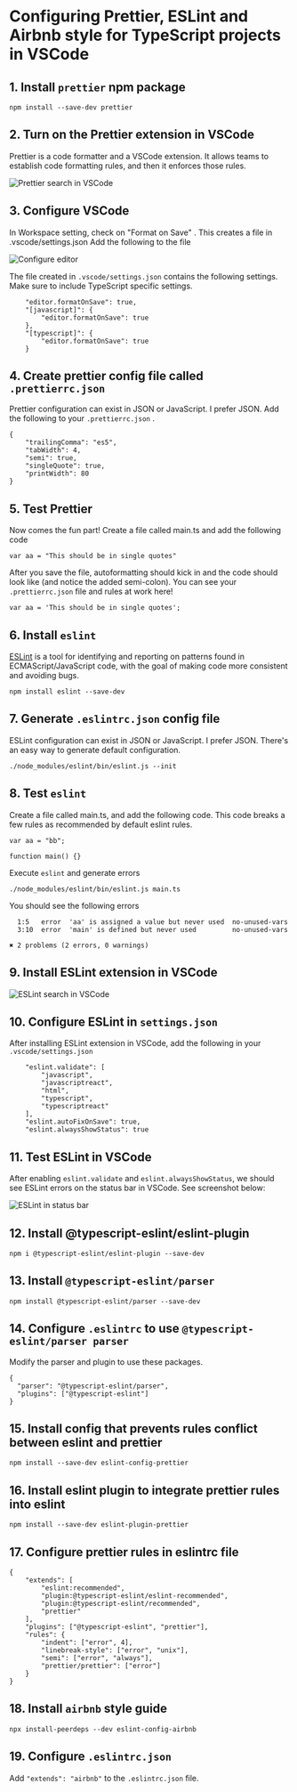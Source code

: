 # Configuring Prettier, ESLint and Airbnb style for TypeScript projects in VSCode

## 1. Install `prettier` npm package

```
npm install --save-dev prettier
```

## 2. Turn on the Prettier extension in VSCode

Prettier is a code formatter and a VSCode extension. It allows teams to establish code formatting rules, and then it enforces those rules.

![Prettier search in VSCode](docs/prettier-extension.png)

## 3. Configure VSCode

In Workspace setting, check on "Format on Save" . This creates a file in .vscode/settings.json
Add the following to the file

![Configure editor](docs/configure-editor.png)

The file created in `.vscode/settings.json` contains the following settings. Make sure to include TypeScript specific settings.

```
    "editor.formatOnSave": true,
    "[javascript]": {
        "editor.formatOnSave": true
    },
    "[typescript]": {
        "editor.formatOnSave": true
    }
```

## 4. Create prettier config file called `.prettierrc.json`

Prettier configuration can exist in JSON or JavaScript. I prefer JSON. Add the following to your `.prettierrc.json` .

```
{
    "trailingComma": "es5",
    "tabWidth": 4,
    "semi": true,
    "singleQuote": true,
    "printWidth": 80
}

```

## 5. Test Prettier

Now comes the fun part! Create a file called main.ts and add the following code

```
var aa = "This should be in single quotes"
```

After you save the file, autoformatting should kick in and the code should look like (and notice the added semi-colon). You can see your `.prettierrc.json` file and rules at work here!

```
var aa = 'This should be in single quotes';
```

## 6. Install `eslint`

[ESLint](https://eslint.org/) is a tool for identifying and reporting on patterns found in ECMAScript/JavaScript code, with the goal of making code more consistent and avoiding bugs.

```
npm install eslint --save-dev
```

## 7. Generate `.eslintrc.json` config file

ESLint configuration can exist in JSON or JavaScript. I prefer JSON. There's an easy way to generate default configuration.

```
./node_modules/eslint/bin/eslint.js --init
```

## 8. Test `eslint`

Create a file called main.ts, and add the following code. This code breaks a few rules as recommended by default eslint rules.

```
var aa = "bb";

function main() {}
```

Execute `eslint` and generate errors

```
./node_modules/eslint/bin/eslint.js main.ts
```

You should see the following errors

```
  1:5   error  'aa' is assigned a value but never used  no-unused-vars
  3:10  error  'main' is defined but never used         no-unused-vars

✖ 2 problems (2 errors, 0 warnings)

```

## 9. Install ESLint extension in VSCode

![ESLint search in VSCode](docs/eslint-extension.png)

## 10. Configure ESLint in `settings.json`

After installing ESLint extension in VSCode, add the following in your `.vscode/settings.json`

```
    "eslint.validate": [
        "javascript",
        "javascriptreact",
        "html",
        "typescript",
        "typescriptreact"
    ],
    "eslint.autoFixOnSave": true,
    "eslint.alwaysShowStatus": true
```

## 11. Test ESLint in VSCode

After enabling `eslint.validate` and `eslint.alwaysShowStatus`, we should see ESLint errors on the status bar in VSCode. See screenshot below:

![ESLint in status bar](docs/eslint-status.png)

## 12. Install @typescript-eslint/eslint-plugin

```
npm i @typescript-eslint/eslint-plugin --save-dev
```

## 13. Install `@typescript-eslint/parser`

```
npm install @typescript-eslint/parser --save-dev
```

## 14. Configure `.eslintrc` to use `@typescript-eslint/parser parser`

Modify the parser and plugin to use these packages.

```
{
  "parser": "@typescript-eslint/parser",
  "plugins": ["@typescript-eslint"]
}
```

## 15. Install config that prevents rules conflict between eslint and prettier

```
npm install --save-dev eslint-config-prettier
```

## 16. Install eslint plugin to integrate prettier rules into eslint

```
npm install --save-dev eslint-plugin-prettier
```

## 17. Configure prettier rules in eslintrc file

```
{
    "extends": [
        "eslint:recommended",
        "plugin:@typescript-eslint/eslint-recommended",
        "plugin:@typescript-eslint/recommended",
        "prettier"
    ],
    "plugins": ["@typescript-eslint", "prettier"],
    "rules": {
        "indent": ["error", 4],
        "linebreak-style": ["error", "unix"],
        "semi": ["error", "always"],
        "prettier/prettier": ["error"]
    }
}
```

## 18. Install `airbnb` style guide

```
npx install-peerdeps --dev eslint-config-airbnb
```

## 19. Configure `.eslintrc.json`

Add `"extends": "airbnb"` to the `.eslintrc.json` file.
